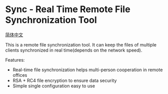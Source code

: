 # Sync - Real Time Remote File Synchronization Tool

[简体中文](README.ZH.MD)

This is a remote file synchronization tool. It can keep the files of multiple clients synchronized in real time(depends on the network speed).

Features:

- Real-time file synchronization helps multi-person cooperation in remote offices
- RSA + RC4 file encryption to ensure data security
- Simple single configuration easy to use